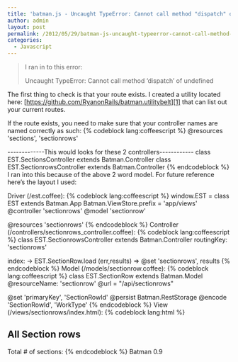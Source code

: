 ```yaml
---
title: 'batman.js - Uncaught TypeError: Cannot call method "dispatch" of undefined'
author: admin
layout: post
permalink: /2012/05/29/batman-js-uncaught-typeerror-cannot-call-method-dispatch-of-undefined/
categories:
  - Javascript
---
```


> I ran in to this error:  
>   
> Uncaught TypeError: Cannot call method ‘dispatch’ of undefined  
>  


The first thing to check is that your route exists. 
I created a utility located here: [https://github.com/RyanonRails/batman.utilitybelt][1] that can list out your current routes.

 [1]: https://github.com/RyanonRails/batman.utilitybelt "https://github.com/RyanonRails/batman.utilitybelt"

If the route exists, you need to make sure that your controller names are named correctly as such:
{% codeblock lang:coffeescript %}
@resources 'sections', 'sectionrows'

-------------This would looks for these 2 controllers------------
class EST.SectionsController extends Batman.Controller
class EST.SectionrowsController extends Batman.Controller
{% endcodeblock %}
I ran into this because of the above 2 word model. For future reference here’s the layout I used:

Driver (/est.coffee):
{% codeblock lang:coffeescript %}
window.EST = class EST extends Batman.App
  Batman.ViewStore.prefix = 'app/views'
  @controller 'sectionrows'
  @model 'sectionrow'

  @resources 'sectionrows'
{% endcodeblock %}
Controller (/controllers/sectionrows_controller.coffee):
{% codeblock lang:coffeescript %}
class EST.SectionrowsController extends Batman.Controller
  routingKey: 'sectionrows'

  index: ->
    EST.SectionRow.load (err,results) =>
      @set 'sectionrows', results
{% endcodeblock %}
Model (/models/sectionrow.coffee):
{% codeblock lang:coffeescript %}
class EST.SectionRow extends Batman.Model
  @resourceName: 'sectionrow'
  @url = "/api/sectionrows"

  @set 'primaryKey', 'SectionRowId'
  @persist Batman.RestStorage
  @encode 'SectionRowId', 'WorkType'
{% endcodeblock %}
View (/views/sectionrows/index.html):
{% codeblock lang:html %}

<h2>All Section rows</h2>
 
  <div data-foreach-section="sectionrows" data-mixin="animation">
    <a data-bind="sectionrow.SectionRowId" ></a>
    <p data-bind="sectionrow.WorkType"></p>
  </div>
 
Total # of sections: <span data-bind="sectionrows.length"></span>
{% endcodeblock %}
Batman 0.9